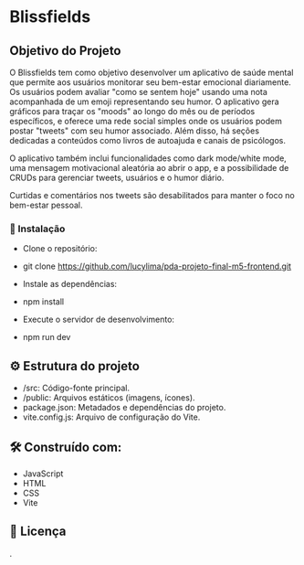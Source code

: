 # Blissfields

## Objetivo do Projeto

O Blissfields tem como objetivo desenvolver um aplicativo de saúde mental que permite aos usuários monitorar seu bem-estar emocional diariamente. Os usuários podem avaliar "como se sentem hoje" usando uma nota acompanhada de um emoji representando seu humor. O aplicativo gera gráficos para traçar os "moods" ao longo do mês ou de períodos específicos, e oferece uma rede social simples onde os usuários podem postar "tweets" com seu humor associado. Além disso, há seções dedicadas a conteúdos como livros de autoajuda e canais de psicólogos. 

O aplicativo também inclui funcionalidades como dark mode/white mode, uma mensagem motivacional aleatória ao abrir o app, e a possibilidade de CRUDs para gerenciar tweets, usuários e o humor diário. 

Curtidas e comentários nos tweets são desabilitados para manter o foco no bem-estar pessoal.


### 🔧 Instalação

- Clone o repositório:
- git clone https://github.com/lucylima/pda-projeto-final-m5-frontend.git

- Instale as dependências:
- npm install

- Execute o servidor de desenvolvimento:
- npm run dev


## ⚙️ Estrutura do projeto

* /src: Código-fonte principal.
* /public: Arquivos estáticos (imagens, ícones).
* package.json: Metadados e dependências do projeto.
* vite.config.js: Arquivo de configuração do Vite.


## 🛠️ Construído com:

* JavaScript
* HTML
* CSS
* Vite


## 📄 Licença

.
